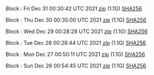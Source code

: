 Block [](https://testnet-insight.dashevo.org/insight/block/): Fri Dec 31 00:30:42 UTC 2021 [zip](https://dash-bootstrap.ams3.digitaloceanspaces.com/testnet/2021-12-31/bootstrap.dat.zip) (1.1G) [SHA256](https://dash-bootstrap.ams3.digitaloceanspaces.com/testnet/2021-12-31/sha256.txt)

Block [](https://testnet-insight.dashevo.org/insight/block/): Thu Dec 30 00:35:00 UTC 2021 [zip](https://dash-bootstrap.ams3.digitaloceanspaces.com/testnet/2021-12-30/bootstrap.dat.zip) (1.1G) [SHA256](https://dash-bootstrap.ams3.digitaloceanspaces.com/testnet/2021-12-30/sha256.txt)

Block [](https://testnet-insight.dashevo.org/insight/block/): Wed Dec 29 00:28:28 UTC 2021 [zip](https://dash-bootstrap.ams3.digitaloceanspaces.com/testnet/2021-12-29/bootstrap.dat.zip) (1.1G) [SHA256](https://dash-bootstrap.ams3.digitaloceanspaces.com/testnet/2021-12-29/sha256.txt)

Block [](https://testnet-insight.dashevo.org/insight/block/): Tue Dec 28 00:28:44 UTC 2021 [zip](https://dash-bootstrap.ams3.digitaloceanspaces.com/testnet/2021-12-28/bootstrap.dat.zip) (1.1G) [SHA256](https://dash-bootstrap.ams3.digitaloceanspaces.com/testnet/2021-12-28/sha256.txt)

Block [](https://testnet-insight.dashevo.org/insight/block/): Mon Dec 27 00:50:11 UTC 2021 [zip](https://dash-bootstrap.ams3.digitaloceanspaces.com/testnet/2021-12-27/bootstrap.dat.zip) (1.1G) [SHA256](https://dash-bootstrap.ams3.digitaloceanspaces.com/testnet/2021-12-27/sha256.txt)

Block [](https://testnet-insight.dashevo.org/insight/block/): Sun Dec 26 00:54:45 UTC 2021 [zip](https://dash-bootstrap.ams3.digitaloceanspaces.com/testnet/2021-12-26/bootstrap.dat.zip) (1.1G) [SHA256](https://dash-bootstrap.ams3.digitaloceanspaces.com/testnet/2021-12-26/sha256.txt)
